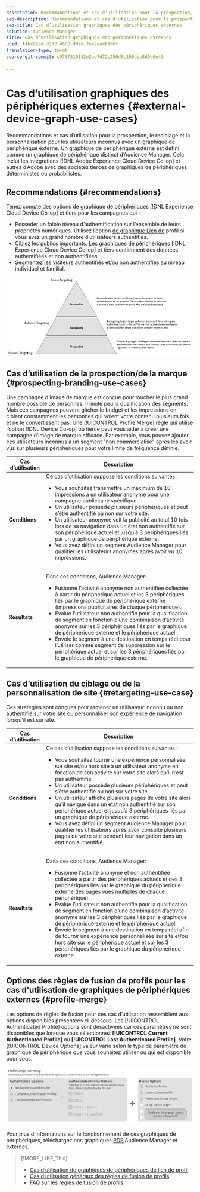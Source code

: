 ```yaml
---
description: Recommandations et cas d’utilisation pour la prospection, le reciblage et la personnalisation pour les utilisateurs inconnus avec un graphique de périphérique externe. Un graphique de périphérique externe est défini comme un graphique de périphérique distinct d’Audience Manager. Cela inclut Adobe Experience Cloud Device Co-op et d’autres intégrations d’Adobe avec des sociétés tierces de graphes de périphériques déterministes ou probabilistes.
seo-description: Recommandations et cas d’utilisation pour la prospection, le reciblage et la personnalisation pour les utilisateurs inconnus avec un graphique de périphérique externe. Un graphique de périphérique externe est défini comme un graphique de périphérique distinct d’Audience Manager. Cela inclut Adobe Experience Cloud Device Co-op et d’autres intégrations d’Adobe avec des sociétés tierces de graphes de périphériques déterministes ou probabilistes.
seo-title: Cas d’utilisation graphiques des périphériques externes
solution: Audience Manager
title: Cas d’utilisation graphiques des périphériques externes
uuid: f4bc822d-39d2-4680-90ed-7ee2ead6db6f
translation-type: tm+mt
source-git-commit: c9737315132e2ae7d72c250d8c196abe8d9e0e43

---
```



# Cas d’utilisation graphiques des périphériques externes {#external-device-graph-use-cases}

Recommandations et cas d’utilisation pour la prospection, le reciblage et la personnalisation pour les utilisateurs inconnus avec un graphique de périphérique externe. Un graphique de périphérique externe est défini comme un graphique de périphérique distinct d’Audience Manager. Cela inclut les intégrations [!DNL Adobe Experience Cloud Device Co-op] et autres d’Adobe avec des sociétés tierces de graphiques de périphériques déterministes ou probabilistes.

## Recommandations {#recommendations}

Tenez compte des options de graphique de périphériques [!DNL Experience Cloud Device Co-op] et tiers pour les campagnes qui :

* Posséder un faible niveau d’authentification sur l’ensemble de leurs propriétés numériques. Utilisez l’option [de graphique Lien de](../../features/profile-merge-rules/merge-rule-definitions.md#device-options) profil si vous avez un grand nombre d’utilisateurs authentifiés.
* Ciblez les publics importants. Les graphiques de périphériques [!DNL Experience Cloud Device Co-op] et tiers contiennent des données authentifiées et non authentifiées.
* Segmentez les visiteurs authentifiés et/ou non authentifiés au niveau individuel et familial.

![](assets/merge-rule-triangle1.png)

## Cas d’utilisation de la prospection/de la marque {#prospecting-branding-use-cases}

Une campagne d’image de marque est conçue pour toucher le plus grand nombre possible de personnes. Il limite peu la qualification des segments. Mais ces campagnes peuvent gâcher le budget et les impressions en ciblant constamment les personnes qui voient votre contenu plusieurs fois et ne le convertissent pas. Une [!UICONTROL Profile Merge] règle qui utilise l’option [!DNL Device Co-op] ou tierce peut vous aider à créer une campagne d’image de marque efficace. Par exemple, vous pouvez ajouter ces utilisateurs inconnus à un segment "non commercialisé" après les avoir vus sur plusieurs périphériques pour votre limite de fréquence définie.

<table id="table_00F6EED172574E80A38CADA8A92A23B1"> 
 <thead> 
  <tr> 
   <th colname="col1" class="entry"> Cas d’utilisation </th> 
   <th colname="col2" class="entry"> Description </th> 
  </tr> 
 </thead>
 <tbody> 
  <tr> 
   <td colname="col1"> <p> <b>Conditions</b> </p> </td> 
   <td colname="col2">Ce cas d’utilisation suppose les conditions suivantes : <p> 
     <ul id="ul_F5CA7EE525774F7EBA5FBB5F94E4EDC8"> 
      <li id="li_81AE304924724146A24FAB5B6533AD8E">Vous souhaitez transmettre un maximum de 10 impressions à un utilisateur anonyme pour une campagne publicitaire spécifique. </li> 
      <li id="li_E371F989735245B0B82433DE240D56D0">Un utilisateur possède plusieurs périphériques et peut s’être authentifié ou non sur votre site. </li> 
      <li id="li_9231ABE15CA249E6B79D8BF0E511FD33">Un utilisateur anonyme voit la publicité au total 10 fois lors de sa navigation dans un état non authentifié sur son périphérique actuel et jusqu’à 3 périphériques liés par un graphique de périphérique externe. </li> 
      <li id="li_8C276C07019C49EFA3A0D0D54CF73C31">Vous avez défini un segment <span class="keyword"> Audience Manager</span> pour qualifier les utilisateurs anonymes après avoir vu 10 impressions. </li> 
     </ul> </p> </td> 
  </tr> 
  <tr> 
   <td colname="col1"> <p> <b>Résultats</b> </p> </td> 
   <td colname="col2"> <p>Dans ces conditions, <span class="keyword"> Audience Manager</span>: </p> <p> 
     <ul id="ul_8E988B1005324526BC6DC6637BBACCFB"> 
      <li id="li_C9DD546754914BACB8F4C92C7D4ED70E">Fusionne l’activité anonyme non authentifiée collectée à partir du périphérique actuel et les 3 périphériques liés par le graphique du périphérique externe (impressions publicitaires de chaque périphérique). </li> 
      <li id="li_FB55CB9116074525BA30FF062D1136AE">Evalue l’utilisateur non authentifié pour la qualification de segment en fonction d’une combinaison d’activité anonyme sur les 3 périphériques liés par le graphique de périphérique externe et le périphérique actuel. </li> 
      <li id="li_B28EB32F718145A7ABBDAC0AF75E2AFC">Envoie le segment à une destination en temps réel pour l’utiliser comme segment de suppression sur le périphérique actuel et sur les 3 périphériques liés par le graphique de périphérique externe. </li> 
     </ul> </p> </td> 
  </tr> 
 </tbody> 
</table>

## Cas d’utilisation du ciblage ou de la personnalisation de site {#retargeting-use-case}

Ces stratégies sont conçues pour ramener un utilisateur inconnu ou non authentifié sur votre site ou personnaliser son expérience de navigation lorsqu’il est sur site.

<table id="table_0EE2052AA3E744B3B76036FC06B5A453"> 
 <thead> 
  <tr> 
   <th colname="col1" class="entry"> Cas d’utilisation </th> 
   <th colname="col2" class="entry"> Description </th> 
  </tr> 
 </thead>
 <tbody> 
  <tr> 
   <td colname="col1"> <p> <b>Conditions</b> </p> </td> 
   <td colname="col2">Ce cas d’utilisation suppose les conditions suivantes : <p> 
     <ul id="ul_FD0B869B4AF3453FAEC9BA3A45ABF039"> 
      <li id="li_8E30BAED42E94AB3B81FCB1C7464E5FC">Vous souhaitez fournir une expérience personnalisée sur site et/ou hors site à un utilisateur anonyme en fonction de son activité sur votre site alors qu’il n’est pas authentifié. </li> 
      <li id="li_3DBE53BA94324F1BA1C52A37AD4E426C">Un utilisateur possède plusieurs périphériques et peut s’être authentifié ou non sur votre site. </li> 
      <li id="li_F867AFBDC1A54CD6A68AB0EC196E27C9">Un utilisateur affiche plusieurs pages de votre site alors qu’il navigue dans un état non authentifié sur son périphérique actuel et jusqu’à 3 périphériques liés par un graphique de périphérique externe. </li> 
      <li id="li_7E35D77949CE4E69BD51655AA4C40BEE">Vous avez défini un segment <span class="keyword"> Audience Manager</span> pour qualifier les utilisateurs après avoir consulté plusieurs pages de votre site pendant leur navigation dans un état non authentifié. </li> 
     </ul> </p> </td> 
  </tr> 
  <tr> 
   <td colname="col1"> <p> <b>Résultats</b> </p> </td> 
   <td colname="col2"> <p>Dans ces conditions, <span class="wintitle"> Audience Manager</span>: </p> <p> 
     <ul id="ul_301339426B0643B295DC5B17E1939CFB"> 
      <li id="li_7E8BC3B179804F4A929497DE81E76911">Fusionne l’activité anonyme et non authentifiée collectée à partir des périphériques actuels et des 3 périphériques liés par le graphique du périphérique externe (les pages vues multiples de chaque périphérique). </li> 
      <li id="li_803EFD58AA124A5BBC8279C4DC695544">Evalue l’utilisateur non authentifié pour la qualification de segment en fonction d’une combinaison d’activité anonyme sur les 3 périphériques liés par le graphique de périphérique externe et le périphérique actuel. </li> 
      <li id="li_98D749268CC5456CBC9CF3BF5EB91BA8">Envoie le segment à une destination en temps réel afin de fournir une expérience personnalisée sur site et/ou hors site sur le périphérique actuel et sur les 3 périphériques liés par le graphique du périphérique externe. </li>
     </ul> </p> </td>
  </tr>
 </tbody>
</table>

## Options des règles de fusion de profils pour les cas d'utilisation de graphiques de périphériques externes {#profile-merge}

Les options de règles de fusion pour ces cas d’utilisation ressemblent aux options disponibles présentées ci-dessous. Les [!UICONTROL Authenticated Profile] options sont désactivées car ces paramètres ne sont disponibles que lorsque vous sélectionnez **[!UICONTROL Current Authenticated Profile]** ou **[!UICONTROL Last Authenticated Profile]**. Votre [!UICONTROL Device Options] valeur varie selon le type de paramètre de graphique de périphérique que vous souhaitez utiliser ou qui est disponible pour vous.

![](assets/merge-rules-external.png)

Pour plus d’informations sur le fonctionnement de ces graphiques de périphériques, téléchargez nos graphiques [PDF,](https://marketing.adobe.com/resources/help/en_US/aam/downloads/AAM_Device_Graphs.pdf)Audience Manager et externes.

>[!MORE_LIKE_This]
>
>* [Cas d’utilisation de graphiques de périphériques de lien de profil](../../features/profile-merge-rules/profile-link-use-case.md)
>* [Cas d’utilisation généraux des règles de fusion de profils](../../features/profile-merge-rules/merge-rule-targeting-options.md)
>* [FAQ sur les règles de fusion de profils](../../faq/faq-profile-merge.md)

